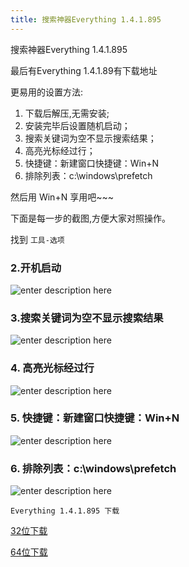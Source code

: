 ```yaml
---
title: 搜索神器Everything 1.4.1.895
---
```


搜索神器Everything 1.4.1.895

最后有Everything 1.4.1.89有下载地址

更易用的设置方法:

 1. 下载后解压,无需安装; 
 2. 安装完毕后设置随机启动； 
 3. 搜索关键词为空不显示搜索结果； 
 4. 高亮光标经过行；
 5.  快捷键：新建窗口快捷键：Win+N 
 6. 排除列表：c:\windows\prefetch

然后用 Win+N 享用吧~~~

下面是每一步的截图,方便大家对照操作。

找到 `工具-选项`

### 2.开机启动

![enter description here][1]

### 3.搜索关键词为空不显示搜索结果

![enter description here][2]

### 4. 高亮光标经过行

![enter description here][3]

### 5.  快捷键：新建窗口快捷键：Win+N 

![enter description here][4]

### 6. 排除列表：c:\windows\prefetch

![enter description here][5]

`Everything 1.4.1.895 下载`

[32位下载][6]

[64位下载][7]


  [1]: http://cooldev-1251672755.cossh.myqcloud.com/cooldev/1523546184347.jpg
  [2]: http://cooldev-1251672755.cossh.myqcloud.com/cooldev/1523546320550.jpg
  [3]: http://cooldev-1251672755.cossh.myqcloud.com/cooldev/1523546389374.jpg
  [4]: http://cooldev-1251672755.cossh.myqcloud.com/cooldev/1523546415475.jpg
  [5]: http://cooldev-1251672755.cossh.myqcloud.com/cooldev/1523546444914.jpg
  [6]: https://pan.lanzou.com/i0tya7a
  [7]: https://pan.lanzou.com/i0tya4h